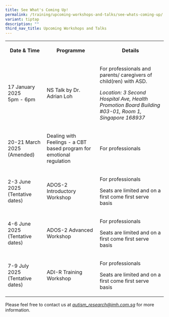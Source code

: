 ```yaml
---
title: See What's Coming Up!
permalink: /training/upcoming-workshops-and-talks/see-whats-coming-up/
variant: tiptap
description: ""
third_nav_title: Upcoming Workshops and Talks
---
```

<table style="minWidth: 75px">
<colgroup>
<col>
<col>
<col>
</colgroup>
<tbody>
<tr>
<th rowspan="1" colspan="1">
<p>Date &amp; Time</p>
</th>
<th rowspan="1" colspan="1">
<p>Programme</p>
</th>
<th rowspan="1" colspan="1">
<p>Details</p>
</th>
</tr>
<tr>
<td rowspan="1" colspan="1">
<p>17 January 2025
<br>5pm - 6pm</p>
</td>
<td rowspan="1" colspan="1">
<p>NS Talk by Dr. Adrian Loh</p>
</td>
<td rowspan="1" colspan="1">
<p>For professionals and parents/ caregivers of child(ren) with ASD.</p>
<p></p>
<p><em>Location: 3 Second Hospital Ave, Health Promotion Board Building #03-01, Room 1, Singapore 168937</em>
</p>
</td>
</tr>
<tr>
<td rowspan="1" colspan="1">
<p>20-21 March 2025 (Amended)</p>
</td>
<td rowspan="1" colspan="1">
<p>Dealing with Feelings - a CBT based program for emotional regulation</p>
</td>
<td rowspan="1" colspan="1">
<p>For professionals</p>
</td>
</tr>
<tr>
<td rowspan="1" colspan="1">
<p>2-3 June 2025 (Tentative dates)</p>
</td>
<td rowspan="1" colspan="1">
<p>ADOS-2 Introductory Workshop</p>
</td>
<td rowspan="1" colspan="1">
<p>For professionals</p>
<p></p>
<p>Seats are limited and on a first come first serve basis</p>
</td>
</tr>
<tr>
<td rowspan="1" colspan="1">
<p>4-6 June 2025 (Tentative dates)</p>
</td>
<td rowspan="1" colspan="1">
<p>ADOS-2 Advanced Workshop</p>
</td>
<td rowspan="1" colspan="1">
<p>For professionals</p>
<p></p>
<p>Seats are limited and on a first come first serve basis</p>
</td>
</tr>
<tr>
<td rowspan="1" colspan="1">
<p>7-9 July 2025 (Tentative dates)</p>
</td>
<td rowspan="1" colspan="1">
<p>ADI-R Training Workshop</p>
</td>
<td rowspan="1" colspan="1">
<p>For professionals</p>
<p></p>
<p>Seats are limited and on a first come first serve basis</p>
</td>
</tr>
</tbody>
</table>
<p>Please feel free to contact us at <em><a href="mailto:autism_research@imh.com.sg" rel="noopener noreferrer nofollow" target="_blank">autism_research@imh.com.sg</a> </em>for
more information.</p>